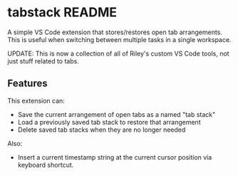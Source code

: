 # tabstack README

A simple VS Code extension that stores/restores open tab arrangements. This is useful when switching between multiple tasks in a single workspace.

UPDATE: This is now a collection of all of Riley's custom VS Code tools, not just stuff related to tabs.

## Features

This extension can:

- Save the current arrangement of open tabs as a named "tab stack"
- Load a previously saved tab stack to restore that arrangement
- Delete saved tab stacks when they are no longer needed

Also:

- Insert a current timestamp string at the current cursor position via keyboard shortcut.
